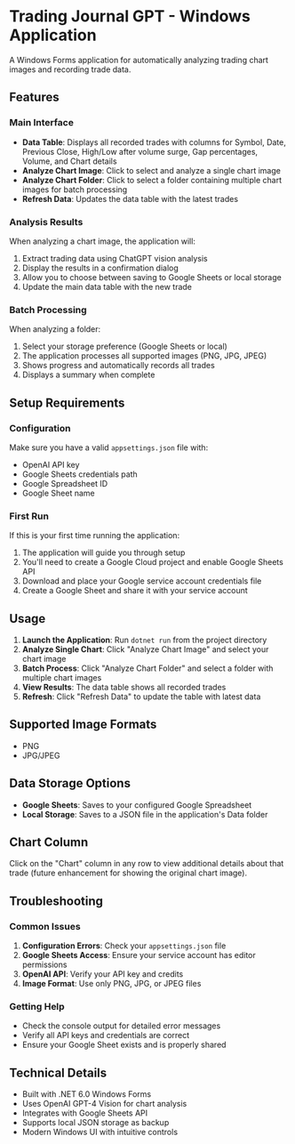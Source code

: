 # Trading Journal GPT - Windows Application

A Windows Forms application for automatically analyzing trading chart images and recording trade data.

## Features

### Main Interface
- **Data Table**: Displays all recorded trades with columns for Symbol, Date, Previous Close, High/Low after volume surge, Gap percentages, Volume, and Chart details
- **Analyze Chart Image**: Click to select and analyze a single chart image
- **Analyze Chart Folder**: Click to select a folder containing multiple chart images for batch processing
- **Refresh Data**: Updates the data table with the latest trades

### Analysis Results
When analyzing a chart image, the application will:
1. Extract trading data using ChatGPT vision analysis
2. Display the results in a confirmation dialog
3. Allow you to choose between saving to Google Sheets or local storage
4. Update the main data table with the new trade

### Batch Processing
When analyzing a folder:
1. Select your storage preference (Google Sheets or local)
2. The application processes all supported images (PNG, JPG, JPEG)
3. Shows progress and automatically records all trades
4. Displays a summary when complete

## Setup Requirements

### Configuration
Make sure you have a valid `appsettings.json` file with:
- OpenAI API key
- Google Sheets credentials path
- Google Spreadsheet ID
- Google Sheet name

### First Run
If this is your first time running the application:
1. The application will guide you through setup
2. You'll need to create a Google Cloud project and enable Google Sheets API
3. Download and place your Google service account credentials file
4. Create a Google Sheet and share it with your service account

## Usage

1. **Launch the Application**: Run `dotnet run` from the project directory
2. **Analyze Single Chart**: Click "Analyze Chart Image" and select your chart image
3. **Batch Process**: Click "Analyze Chart Folder" and select a folder with multiple chart images
4. **View Results**: The data table shows all recorded trades
5. **Refresh**: Click "Refresh Data" to update the table with latest data

## Supported Image Formats
- PNG
- JPG/JPEG

## Data Storage Options
- **Google Sheets**: Saves to your configured Google Spreadsheet
- **Local Storage**: Saves to a JSON file in the application's Data folder

## Chart Column
Click on the "Chart" column in any row to view additional details about that trade (future enhancement for showing the original chart image).

## Troubleshooting

### Common Issues
1. **Configuration Errors**: Check your `appsettings.json` file
2. **Google Sheets Access**: Ensure your service account has editor permissions
3. **OpenAI API**: Verify your API key and credits
4. **Image Format**: Use only PNG, JPG, or JPEG files

### Getting Help
- Check the console output for detailed error messages
- Verify all API keys and credentials are correct
- Ensure your Google Sheet exists and is properly shared

## Technical Details

- Built with .NET 6.0 Windows Forms
- Uses OpenAI GPT-4 Vision for chart analysis
- Integrates with Google Sheets API
- Supports local JSON storage as backup
- Modern Windows UI with intuitive controls 